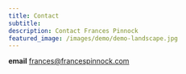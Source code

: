 ```yaml
---
title: Contact
subtitle: 
description: Contact Frances Pinnock
featured_image: /images/demo/demo-landscape.jpg
---
```


**email** <frances@francespinnock.com>
